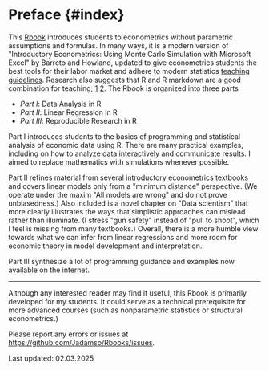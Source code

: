 # Preface {#index}

<!--- Add Title Image
<img src="Figures_Manual/Logo.png" class="cover" height="50%"/>  

--->


This [Rbook](https://jadamso.github.io/Rbooks/) introduces students to econometrics without parametric assumptions and formulas. In many ways, it is a modern version of "Introductory Econometrics: Using Monte Carlo Simulation with Microsoft Excel" by Barreto and Howland, updated to give econometrics students the best tools for their labor market and adhere to modern statistics [teaching guidelines](https://www.amstat.org/education/curriculum-guidelines-for-undergraduate-programs-in-statistical-science-). Research also suggests that R and R markdown are a good combination for teaching; [1](https://doi.org/10.1080/00220485.2019.1618765) [2](https://doi.org/10.1002/jae.657). The Rbook is organized into three parts

 * *Part   I*: Data Analysis in R
 * *Part  II*: Linear Regression in R
 * *Part III*: Reproducible Research in R

Part I introduces students to the basics of programming and statistical analysis of economic data using R. There are many practical examples, including on how to analyze data interactively and communicate results. I aimed to replace mathematics with simulations whenever possible.

Part II refines material from several introductory econometrics textbooks and covers linear models only from a "minimum distance" perspective. (We operate under the maxim "All models are wrong" and do not prove unbiasedness.) Also included is a novel chapter on "Data scientism" that more clearly illustrates the ways that simplistic approaches can mislead rather than illuminate. (I stress "gun safety" instead of "pull to shoot", which I feel is missing from many textbooks.) Overall, there is a more humble view towards what we can infer from linear regressions and more room for economic theory in model development and interpretation.

Part III synthesize a lot of programming guidance and examples now available on the internet.

***

Although any interested reader may find it useful, this Rbook is primarily developed for my students. It could serve as a technical prerequisite for more advanced courses (such as nonparametric statistics or structural econometrics.) 

Please report any errors or issues at https://github.com/Jadamso/Rbooks/issues.

Last updated: 02.03.2025


